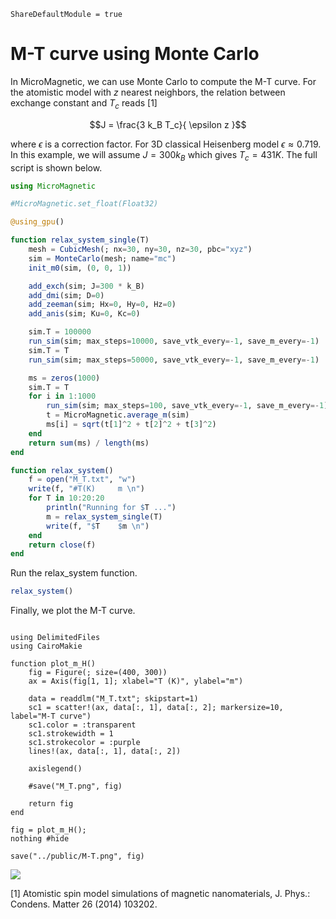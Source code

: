```@meta
ShareDefaultModule = true
```

# M-T curve using Monte Carlo

In MicroMagnetic, we can use Monte Carlo to compute the M-T curve.
For the atomistic model with $z$ nearest neighbors, the relation between exchange constant and $T_c$ reads [1]

```math
J = \frac{3 k_B T_c}{ \epsilon z }
```

where $\epsilon$ is a correction factor. For 3D classical Heisenberg model $\epsilon \approx 0.719$.
In this example, we will assume $J=300k_B$ which gives $T_c = 431 K$. The full script is shown below.

```julia
using MicroMagnetic

#MicroMagnetic.set_float(Float32)

@using_gpu()

function relax_system_single(T)
    mesh = CubicMesh(; nx=30, ny=30, nz=30, pbc="xyz")
    sim = MonteCarlo(mesh; name="mc")
    init_m0(sim, (0, 0, 1))

    add_exch(sim; J=300 * k_B)
    add_dmi(sim; D=0)
    add_zeeman(sim; Hx=0, Hy=0, Hz=0)
    add_anis(sim; Ku=0, Kc=0)

    sim.T = 100000
    run_sim(sim; max_steps=10000, save_vtk_every=-1, save_m_every=-1)
    sim.T = T
    run_sim(sim; max_steps=50000, save_vtk_every=-1, save_m_every=-1)

    ms = zeros(1000)
    sim.T = T
    for i in 1:1000
        run_sim(sim; max_steps=100, save_vtk_every=-1, save_m_every=-1)
        t = MicroMagnetic.average_m(sim)
        ms[i] = sqrt(t[1]^2 + t[2]^2 + t[3]^2)
    end
    return sum(ms) / length(ms)
end

function relax_system()
    f = open("M_T.txt", "w")
    write(f, "#T(K)     m \n")
    for T in 10:20:20
        println("Running for $T ...")
        m = relax_system_single(T)
        write(f, "$T    $m \n")
    end
    return close(f)
end
```

Run the relax_system function.

```julia
relax_system()
```

Finally, we plot the M-T curve.

````@example

using DelimitedFiles
using CairoMakie

function plot_m_H()
    fig = Figure(; size=(400, 300))
    ax = Axis(fig[1, 1]; xlabel="T (K)", ylabel="m")

    data = readdlm("M_T.txt"; skipstart=1)
    sc1 = scatter!(ax, data[:, 1], data[:, 2]; markersize=10, label="M-T curve")
    sc1.color = :transparent
    sc1.strokewidth = 1
    sc1.strokecolor = :purple
    lines!(ax, data[:, 1], data[:, 2])

    axislegend()

    #save("M_T.png", fig)

    return fig
end

fig = plot_m_H();
nothing #hide
````

```@setup
save("../public/M-T.png", fig)
```
![](../public/M-T.png)

[1] Atomistic spin model simulations of magnetic nanomaterials, J. Phys.: Condens. Matter 26 (2014) 103202.


